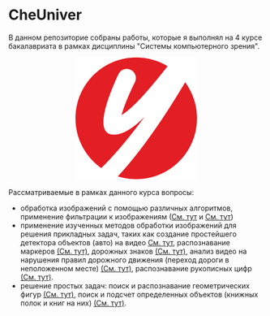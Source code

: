 # CheUniver
 
В данном репозиторие собраны работы, которые я выполнял на 4 курсе бакалавриата в рамках дисциплины "Системы компьютерного зрения". 

<p align="center">
  <img width="240" height="240"  src="https://github.com/1rmu/CheUniver/blob/main/img/Che.png">
</p>

Рассматриваемые в рамках данного курса вопросы: 
- обработка изображений с помощью различных алгоритмов, применение фильтрации к изображениям ([См. тут](./Image_Processing) и [См. тут](./PracticeTasks/Task_1))
- применение изученных методов обработки изображений для решения прикладных задач, таких как создание простейшего детектора объектов (авто) на видео [См. тут](./Lab_MachineVision/Lab1), распознавание маркеров [(См. тут)](./Lab_MachineVision/Lab2), дорожных знаков [(См. тут)](./Lab_MachineVision/Lab3), анализ видео на нарушения правил дорожного движения (переход дороги в неположенном месте) [(См. тут)](./Lab_MachineVision/Lab4), распознавание рукописных цифр [(См. тут)](./Lab_MachineVision/Lab5).
- решение простых задач: поиск и распознавание геометрических фигур [(См. тут)](./PracticeTasks/Task_2), поиск и подсчет определенных объектов (книжных полок и книг на них) [(См. тут)](./PracticeTasks/Task_3).
